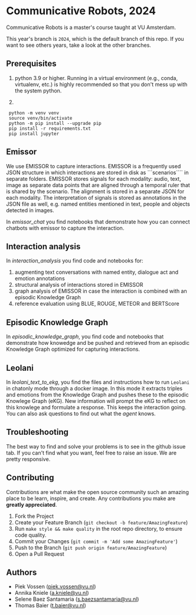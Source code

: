 # Communicative Robots, 2024

Communicative Robots is a master's course taught at VU Amsterdam.

This year's branch is `2024`, which is the default branch of this repo. If you want to see others years, take a look at the other branches.

## Prerequisites

1. python 3.9 or higher. Running in a virtual environment (e.g., conda, virtualenv, etc.) is highly recommended so that you don't mess up with the system python.

2.

   ```
    python -m venv venv
    source venv/bin/activate
    python -m pip install --upgrade pip
    pip install -r requirements.txt
    pip install jupyter
   ```

## Emissor

We use EMISSOR to capture interactions. EMISSOR is a frequently used JSON structure in which interactions are stored in disk as ```scenarios```` in separate folders.
EMISSOR stores signals for each modality: audio, text, image as separate data points that are aligned through a temporal ruler that is shared by the scenario. 
The alignment is stored in a separate JSON for each modality. The interpretation of signals is stored as annotations in the JSON file as well, e.g. named entities mentioned in text, people and objects detected in images.

In *emissor_chat* you find notebooks that demonstrate how you can connect chatbots with emissor to capture the interaction.

## Interaction analysis

In *interaction_analysis* you find code and notebooks for:

1. augmenting text conversations with named entity, dialogue act and emotion annotations
2. structural analysis of interactions stored in EMISSOR
3. graph analysis of EMISSOR in case the interaction is combined with an episodic Knowledge Graph
4. reference evaluation using BLUE, ROUGE, METEOR and BERTScore

## Episodic Knowledge Graph

In *episodic_knowledge_graph*, you find code and notebooks that demonstrate how knowedge and be pushed and retrieved from an episodic Knowledge Graph
optimized for capturing interactions.

## Leolani

In *leolani_text_to_ekg*, you find the files and instructions how to run ```Leolani``` in chatonly mode through a docker image. In this mode it extracts triples and emotions from
the Knowledge Graph and pushes these to the episodic Knowlege Graph (eKG). New information will prompt the eKG to reflect on this knowlege and formulate a response.
This keeps the interaction going. You can also ask questions to find out what the *agent* knows.

## Troubleshooting

The best way to find and solve your problems is to see in the github issue tab. If you can't find what you want, feel free to raise an issue. We are pretty responsive.

## Contributing

Contributions are what make the open source community such an amazing place to be learn, inspire, and create. Any contributions you make are **greatly appreciated**.

1. Fork the Project
1. Create your Feature Branch (`git checkout -b feature/AmazingFeature`)
1. Run `make style && make quality` in the root repo directory, to ensure code quality.
1. Commit your Changes (`git commit -m 'Add some AmazingFeature'`)
1. Push to the Branch (`git push origin feature/AmazingFeature`)
1. Open a Pull Request

## Authors

- Piek Vossen (piek.vossen@vu.nl)
- Annika Kniele (a.kniele@vu.nl)
- Selene Baez Santamaria (s.baezsantamaria@vu.nl)
- Thomas Baier (t.baier@vu.nl)
